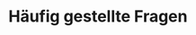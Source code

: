 ---
title: Häufig gestellte Fragen
description: Verzeichnis der häufig gestellten Fragen
order: 3
---